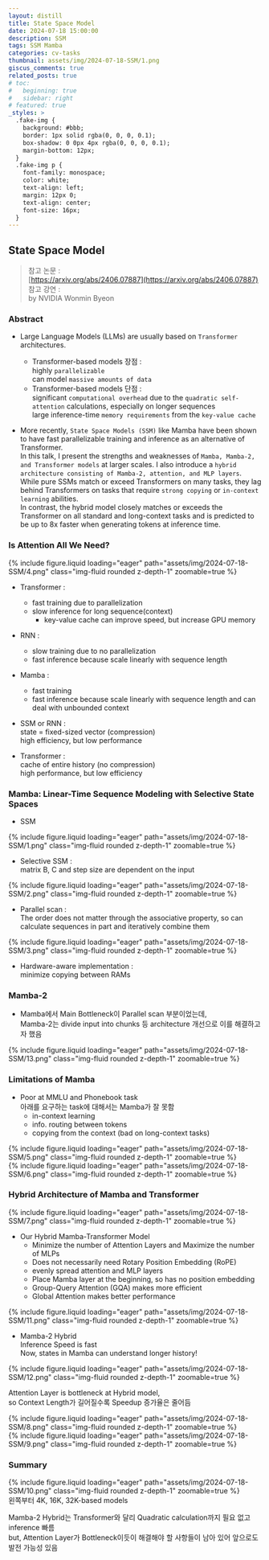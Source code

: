```yaml
---
layout: distill
title: State Space Model
date: 2024-07-18 15:00:00
description: SSM
tags: SSM Mamba
categories: cv-tasks
thumbnail: assets/img/2024-07-18-SSM/1.png
giscus_comments: true
related_posts: true
# toc:
#   beginning: true
#   sidebar: right
# featured: true
_styles: >
  .fake-img {
    background: #bbb;
    border: 1px solid rgba(0, 0, 0, 0.1);
    box-shadow: 0 0px 4px rgba(0, 0, 0, 0.1);
    margin-bottom: 12px;
  }
  .fake-img p {
    font-family: monospace;
    color: white;
    text-align: left;
    margin: 12px 0;
    text-align: center;
    font-size: 16px;
  }
---
```


## State Space Model

> 참고 논문 :  
[https://arxiv.org/abs/2406.07887](https://arxiv.org/abs/2406.07887)  
참고 강연 :  
by NVIDIA Wonmin Byeon

### Abstract

- Large Language Models (LLMs) are usually based on `Transformer` architectures.  
  - Transformer-based models 장점 :  
  highly `parallelizable`  
  can model `massive amounts of data`  
  - Transformer-based models 단점 :  
  significant `computational overhead` due to the `quadratic self-attention` calculations, especially on longer sequences  
  large inference-time `memory requirements` from the `key-value cache`  
  
- More recently, `State Space Models (SSM)` like Mamba have been shown to have fast parallelizable training and inference as an alternative of Transformer.  
In this talk, I present the strengths and weaknesses of `Mamba, Mamba-2, and Transformer models` at larger scales. I also introduce a `hybrid architecture consisting of Mamba-2, attention, and MLP layers`.  
While pure SSMs match or exceed Transformers on many tasks, they lag behind Transformers on tasks that require `strong copying` or `in-context learning` abilities.  
In contrast, the hybrid model closely matches or exceeds the Transformer on all standard and long-context tasks and is predicted to be up to 8x faster when generating tokens at inference time.  

### Is Attention All We Need?

<div class="row mt-3">
    <div class="col-sm mt-3 mt-md-0">
        {% include figure.liquid loading="eager" path="assets/img/2024-07-18-SSM/4.png" class="img-fluid rounded z-depth-1" zoomable=true %}
    </div>
</div>

- Transformer :  
  - fast training due to parallelization 
  - slow inference for long sequence(context)  
    - key-value cache can improve speed, but increase GPU memory  

- RNN :  
  - slow training due to no parallelization  
  - fast inference because scale linearly with sequence length

- Mamba :  
  - fast training
  - fast inference because scale linearly with sequence length and can deal with unbounded context

- SSM or RNN :  
state = fixed-sized vector (compression)  
high efficiency, but low performance

- Transformer :  
cache of entire history (no compression)  
high performance, but low efficiency  

### Mamba: Linear-Time Sequence Modeling with Selective State Spaces

- SSM 

<div class="row mt-3">
    <div class="col-sm mt-3 mt-md-0">
        {% include figure.liquid loading="eager" path="assets/img/2024-07-18-SSM/1.png" class="img-fluid rounded z-depth-1" zoomable=true %}
    </div>
</div>

- Selective SSM :  
matrix B, C and step size are dependent on the input  

<div class="row mt-3">
    <div class="col-sm mt-3 mt-md-0">
        {% include figure.liquid loading="eager" path="assets/img/2024-07-18-SSM/2.png" class="img-fluid rounded z-depth-1" zoomable=true %}
    </div>
</div>

- Parallel scan :  
The order does not matter through the associative property, so can calculate sequences in part and iteratively combine them

<div class="row mt-3">
    <div class="col-sm mt-3 mt-md-0">
        {% include figure.liquid loading="eager" path="assets/img/2024-07-18-SSM/3.png" class="img-fluid rounded z-depth-1" zoomable=true %}
    </div>
</div>

- Hardware-aware implementation :  
minimize copying between RAMs  

### Mamba-2

- Mamba에서 Main Bottleneck이 Parallel scan 부분이었는데,  
Mamba-2는 divide input into chunks 등 architecture 개선으로 이를 해결하고자 했음

<div class="row mt-3">
    <div class="col-sm mt-3 mt-md-0">
        {% include figure.liquid loading="eager" path="assets/img/2024-07-18-SSM/13.png" class="img-fluid rounded z-depth-1" zoomable=true %}
    </div>
</div>

### Limitations of Mamba

- Poor at MMLU and Phonebook task  
아래를 요구하는 task에 대해서는 Mamba가 잘 못함
  - in-context learning  
  - info. routing between tokens  
  - copying from the context (bad on long-context tasks)

<div class="row mt-3">
    <div class="col-sm mt-3 mt-md-0">
        {% include figure.liquid loading="eager" path="assets/img/2024-07-18-SSM/5.png" class="img-fluid rounded z-depth-1" zoomable=true %}
    </div>
</div>

<div class="row mt-3">
    <div class="col-sm mt-3 mt-md-0">
        {% include figure.liquid loading="eager" path="assets/img/2024-07-18-SSM/6.png" class="img-fluid rounded z-depth-1" zoomable=true %}
    </div>
</div>

### Hybrid Architecture of Mamba and Transformer

<div class="row mt-3">
    <div class="col-sm mt-3 mt-md-0">
        {% include figure.liquid loading="eager" path="assets/img/2024-07-18-SSM/7.png" class="img-fluid rounded z-depth-1" zoomable=true %}
    </div>
</div>

- Our Hybrid Mamba-Transformer Model
  - Minimize the number of Attention Layers and Maximize the number of MLPs
  - Does not necessarily need Rotary Position Embedding (RoPE)
  - evenly spread attention and MLP layers
  - Place Mamba layer at the beginning, so has no position embedding
  - Group-Query Attention (GQA) makes more efficient 
  - Global Attention makes better performance

<div class="row mt-3">
    <div class="col-sm mt-3 mt-md-0">
        {% include figure.liquid loading="eager" path="assets/img/2024-07-18-SSM/11.png" class="img-fluid rounded z-depth-1" zoomable=true %}
    </div>
</div>

- Mamba-2 Hybrid  
Inference Speed is fast  
Now, states in Mamba can understand longer history!  

<div class="row mt-3">
    <div class="col-sm mt-3 mt-md-0">
        {% include figure.liquid loading="eager" path="assets/img/2024-07-18-SSM/12.png" class="img-fluid rounded z-depth-1" zoomable=true %}
    </div>
</div>

Attention Layer is bottleneck at Hybrid model,  
so Context Length가 길어질수록 Speedup 증가율은 줄어듬

<div class="row mt-3">
    <div class="col-sm mt-3 mt-md-0">
        {% include figure.liquid loading="eager" path="assets/img/2024-07-18-SSM/8.png" class="img-fluid rounded z-depth-1" zoomable=true %}
    </div>
</div>

<div class="row mt-3">
    <div class="col-sm mt-3 mt-md-0">
        {% include figure.liquid loading="eager" path="assets/img/2024-07-18-SSM/9.png" class="img-fluid rounded z-depth-1" zoomable=true %}
    </div>
</div>

### Summary

<div class="row mt-3">
    <div class="col-sm mt-3 mt-md-0">
        {% include figure.liquid loading="eager" path="assets/img/2024-07-18-SSM/10.png" class="img-fluid rounded z-depth-1" zoomable=true %}
    </div>
</div>
<div class="caption">
    왼쪽부터 4K, 16K, 32K-based models
</div>

Mamba-2 Hybrid는 Transformer와 달리 Quadratic calculation까지 필요 없고 inference 빠름  
but, Attention Layer가 Bottleneck이듯이 해결해야 할 사항들이 남아 있어 앞으로도 발전 가능성 있음